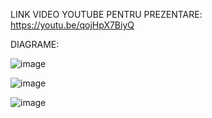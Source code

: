 LINK VIDEO YOUTUBE PENTRU PREZENTARE: https://youtu.be/qojHpX7BiyQ

DIAGRAME:


![image](https://github.com/user-attachments/assets/52814b15-b396-4b02-bcdf-4ed4b7b448b0)

![image](https://github.com/user-attachments/assets/02f76bc1-a188-45b8-8d19-f38bb54f8c81)

![image](https://github.com/user-attachments/assets/8e6a9296-7f18-437d-81e8-f17748c5333f)




